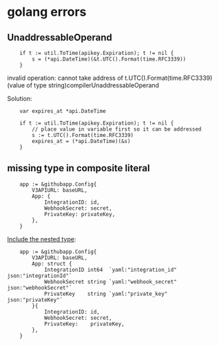# golang errors

## UnaddressableOperand

```golang
    if t := util.ToTime(apikey.Expiration); t != nil {
        s = (*api.DateTime)(&t.UTC().Format(time.RFC3339))
    }
```

invalid operation: cannot take address of t.UTC().Format(time.RFC3339) (value of type string)compilerUnaddressableOperand

Solution:

```golang
    var expires_at *api.DateTime

    if t := util.ToTime(apikey.Expiration); t != nil {
        // place value in variable first so it can be addressed
        s := t.UTC().Format(time.RFC3339)
        expires_at = (*api.DateTime)(&s)
    }

```

## missing type in composite literal

```golang
	app := &githubapp.Config{
		V3APIURL: baseURL,
		App: {
			IntegrationID: id,
			WebhookSecret: secret,
			PrivateKey: privateKey,
		},
	}
```

[Include the nested type](https://stackoverflow.com/a/24809404/149412):

```golang
	app := &githubapp.Config{
		V3APIURL: baseURL,
		App: struct {
			IntegrationID int64  `yaml:"integration_id" json:"integrationId"`
			WebhookSecret string `yaml:"webhook_secret" json:"webhookSecret"`
			PrivateKey    string `yaml:"private_key" json:"privateKey"`
		}{
			IntegrationID: id,
			WebhookSecret: secret,
			PrivateKey:    privateKey,
		},
	}
```
